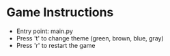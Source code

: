 # Game Instructions


- Entry point: main.py
- Press 't' to change theme (green, brown, blue, gray)
- Press 'r' to restart the game

